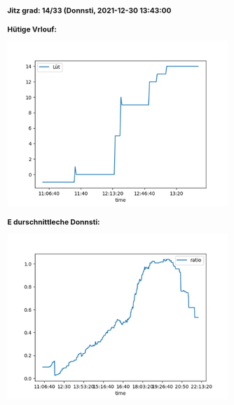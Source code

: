### Jitz grad: 14/33 (Donnsti, 2021-12-30 13:43:00

### Hütige Vrlouf:
![Graph](Today.png)

### E durschnittleche Donnsti:
![Graph](Donnsti.png)